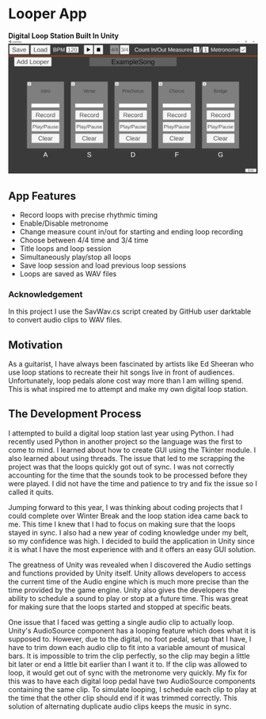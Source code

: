 # Looper App
**Digital Loop Station Built In Unity**
![App Screenshot](ReadMeFiles/AppScreenshot.png)
## App Features
- Record loops with precise rhythmic timing
- Enable/Disable metronome
- Change measure count in/out for starting and ending loop recording
- Choose between 4/4 time and 3/4 time
- Title loops and loop session
- Simultaneously play/stop all loops
- Save loop session and load previous loop sessions
- Loops are saved as WAV files

### Acknowledgement
In this project I use the SavWav.cs script created by GitHub user darktable to convert audio clips to WAV files.

## Motivation 
As a guitarist, I have always been fascinated by artists like Ed Sheeran who use loop stations to recreate their hit songs live in front of audiences. Unfortunately, loop pedals alone cost way more than I am willing spend. This is what inspired me to attempt and make my own digital loop station.
## The Development Process
I attempted to build a digital loop station last year using Python. I had recently used Python in another project so the language was the first to come to mind. I learned about how to create GUI using the Tkinter module. I also learned about using threads. The issue that led to me scrapping the project was that the loops quickly got out of sync. I was not correctly accounting for the time that the sounds took to be processed before they were played. I did not have the time and patience to try and fix the issue so I called it quits.

Jumping forward to this year, I was thinking about coding projects that I could complete over Winter Break and the loop station idea came back to me. This time I knew that I had to focus on making sure that the loops stayed in sync. I also had a new year of coding knowledge under my belt, so my confidence was high. I decided to build the application in Unity since it is what I have the most experience with and it offers an easy GUI solution. 

The greatness of Unity was revealed when I discovered the Audio settings and functions provided by Unity itself. Unity allows developers to access the current time of the Audio engine which is much more precise than the time provided by the game engine. Unity also gives the developers the ability to schedule a sound to play or stop at a future time. This was great for making sure that the loops started and stopped at specific beats.

One issue that I faced was getting a single audio clip to actually loop. Unity's AudioSource component has a looping feature which does what it is supposed to. However, due to the digital, no foot pedal, setup that I have, I have to trim down each audio clip to fit into a variable amount of musical bars. It is impossible to trim the clip perfectly, so the clip may begin a little bit later or end a little bit earlier than I want it to. If the clip was allowed to loop, it would get out of sync with the metronome very quickly. My fix for this was to have each digital loop pedal have two AudioSource components containing the same clip. To simulate looping, I schedule each clip to play at the time that the other clip should end if it was trimmed correctly. This solution of alternating duplicate audio clips keeps the music in sync.
